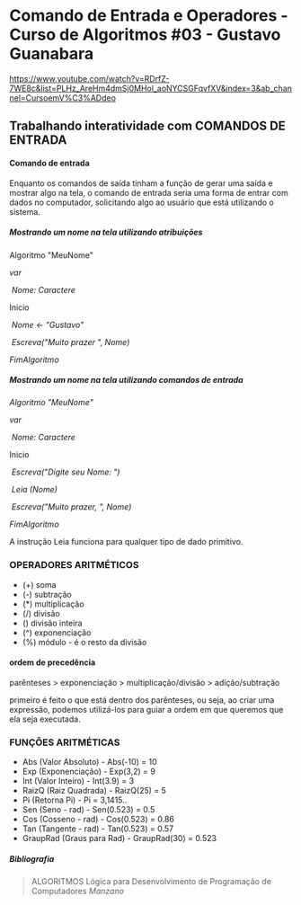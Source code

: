 # Comando de Entrada e Operadores - Curso de Algoritmos #03 - Gustavo Guanabara

https://www.youtube.com/watch?v=RDrfZ-7WE8c&list=PLHz_AreHm4dmSj0MHol_aoNYCSGFqvfXV&index=3&ab_channel=CursoemV%C3%ADdeo

## Trabalhando interatividade com COMANDOS DE ENTRADA

#### Comando de entrada

Enquanto os comandos de saída tinham a função de gerar uma saída e mostrar algo na tela, o comando de entrada seria uma forma de entrar com dados no computador, solicitando algo ao usuário que está utilizando o sistema.

##### *Mostrando um nome na tela utilizando atribuições*

Algoritmo "MeuNome"

*var*

​    *Nome: Caractere*

Inicio

​    *Nome <- "Gustavo"*

​    *Escreva("Muito prazer ", Nome)*

*FimAlgoritmo*

##### *Mostrando um nome na tela utilizando comandos de entrada*

*Algoritmo "MeuNome"*

*var*

​    *Nome: Caractere*

Inicio

​    *Escreva("Digite seu Nome:  ")*

​    *Leia (Nome)*

​    *Escreva("Muito prazer, ", Nome)*

*FimAlgoritmo*

A instrução Leia funciona para qualquer tipo de dado primitivo.

### OPERADORES ARITMÉTICOS

- (+) soma
- (-) subtração
- (*) multiplicação
- (/) divisão
- (\) divisão inteira
- (^) exponenciação
- (%) módulo - é o resto da divisão

#### ordem de precedência

parênteses > exponenciação > multiplicação/divisão > adição/subtração

primeiro é feito o que está dentro dos parênteses, ou seja, ao criar uma expressão, podemos utilizá-los para guiar a ordem em que queremos que ela seja executada.

### FUNÇÕES ARITMÉTICAS

- Abs (Valor Absoluto) - Abs(-10) = 10
- Exp (Exponenciação) - Exp(3,2) = 9
- Int (Valor Inteiro) - Int(3.9) = 3
- RaizQ (Raiz Quadrada) - RaizQ(25) = 5
- Pi (Retorna Pi) - Pi = 3,1415..
- Sen (Seno - rad) - Sen(0.523) = 0.5
- Cos (Cosseno - rad) - Cos(0.523) = 0.86
- Tan (Tangente - rad) - Tan(0.523) = 0.57
- GraupRad (Graus para Rad) - GraupRad(30) = 0.523

##### Bibliografia

> ALGORITMOS
> Lógica para Desenvolvimento de Programação de Computadores
> *Manzano*
>
> 